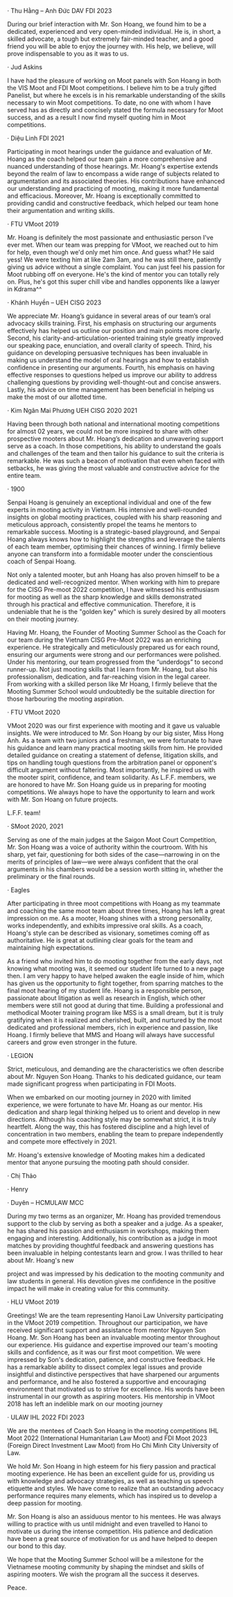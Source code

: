 · Thu Hằng – Anh Đức DAV FDI 2023

During our brief interaction with Mr. Son Hoang, we found him to be a dedicated, experienced and very open-minded individual. He is, in short, a skilled advocate, a tough but extremely fair-minded teacher, and a good friend you will be able to enjoy the journey with. His help, we believe, will prove indispensable to you as it was to us.

· Jud Askins

I have had the pleasure of working on Moot panels with Son Hoang in both the VIS Moot and FDI Moot competitions. I believe him to be a truly gifted Panelist, but where he excels is in his remarkable understanding of the skills necessary to win Moot competitions. To date, no one with whom I have served has as directly and concisely stated the formula necessary for Moot success, and as a result I now find myself quoting him in Moot competitions.

· Diệu Linh FDI 2021

Participating in moot hearings under the guidance and evaluation of Mr. Hoang as the coach helped our team gain a more comprehensive and nuanced understanding of those hearings. Mr. Hoang's expertise extends beyond the realm of law to encompass a wide range of subjects related to argumentation and its associated theories. His contributions have enhanced our understanding and practicing of mooting, making it more fundamental and efficacious. Moreover, Mr. Hoang is exceptionally committed to providing candid and constructive feedback, which helped our team hone their argumentation and writing skills.

· FTU VMoot 2019

Mr. Hoang is definitely the most passionate and enthusiastic person I've ever met. When our team was prepping for VMoot, we reached out to him for help, even though we'd only met him once. And guess what? He said yess! We were texting him at like 2am 3am, and he was still there, patiently giving us advice without a single complaint. You can just feel his passion for Moot rubbing off on everyone. He's the kind of mentor you can totally rely on. Plus, he's got this super chill vibe and handles opponents like a lawyer in Kdrama^^

· Khánh Huyền – UEH CISG 2023

We appreciate Mr. Hoang’s guidance in several areas of our team’s oral advocacy skills training. First, his emphasis on structuring our arguments effectively has helped us outline our position and main points more clearly. Second, his clarity-and-articulation-oriented training style greatly improved our speaking pace, enunciation, and overall clarity of speech. Third, his guidance on developing persuasive techniques has been invaluable in making us understand the model of oral hearings and how to establish confidence in presenting our arguments. Fourth, his emphasis on having effective responses to questions helped us improve our ability to address challenging questions by providing well-thought-out and concise answers. Lastly, his advice on time management has been beneficial in helping us make the most of our allotted time.

· Kim Ngân Mai Phương UEH CISG 2020 2021

Having been through both national and international mooting competitions for almost 02 years, we could not be more inspired to share with other prospective mooters about Mr. Hoang’s dedication and unwavering support serve as a coach. In those competitions, his ability to understand the goals and challenges of the team and then tailor his guidance to suit the criteria is remarkable. He was such a beacon of motivation that even when faced with setbacks, he was giving the most valuable and constructive advice for the entire team.

· 1900

Senpai Hoang is genuinely an exceptional individual and one of the few experts in mooting activity in Vietnam. His intensive and well-rounded insights on global mooting practices, coupled with his sharp reasoning and meticulous approach, consistently propel the teams he mentors to remarkable success. Mooting is a strategic-based playground, and Senpai Hoang always knows how to highlight the strengths and leverage the talents of each team member, optimising their chances of winning. I firmly believe anyone can transform into a formidable mooter under the conscientious coach of Senpai Hoang.

Not only a talented mooter, but anh Hoang has also proven himself to be a dedicated and well-recognized mentor. When working with him to prepare for the CISG Pre-moot 2022 competition, I have witnessed his enthusiasm for mooting as well as the sharp knowledge and skills demonstrated through his practical and effective communication. Therefore, it is undeniable that he is the "golden key" which is surely desired by all mooters on their mooting journey.

Having Mr. Hoang, the Founder of Mooting Summer School as the Coach for our team during the Vietnam CISG Pre-Moot 2022 was an enriching experience. He strategically and meticulously prepared us for each round, ensuring our arguments were strong and our performances were polished. Under his mentoring, our team progressed from the “underdogs” to second runner-up. Not just mooting skills that I learn from Mr. Hoang, but also his professionalism, dedication, and far-reaching vision in the legal career. From working with a skilled person like Mr Hoang, I firmly believe that the Mooting Summer School would undoubtedly be the suitable direction for those harbouring the mooting aspiration.

· FTU VMoot 2020

VMoot 2020 was our first experience with mooting and it gave us valuable insights. We were introduced to Mr. Son Hoang by our big sister, Miss Hong Anh. As a team with two juniors and a freshman, we were fortunate to have his guidance and learn many practical mooting skills from him. He provided detailed guidance on creating a statement of defense, litigation skills, and tips on handling tough questions from the arbitration panel or opponent's difficult argument without faltering. Most importantly, he inspired us with the mooter spirit, confidence, and team solidarity. As L.F.F. members, we are honored to have Mr. Son Hoang guide us in preparing for mooting competitions. We always hope to have the opportunity to learn and work with Mr. Son Hoang on future projects.

L.F.F. team!

· SMoot 2020, 2021

Serving as one of the main judges at the Saigon Moot Court Competition, Mr. Son Hoang was a voice of authority within the courtroom. With his sharp, yet fair, questioning for both sides of the case—narrowing in on the merits of principles of law—we were always confident that the oral arguments in his chambers would be a session worth sitting in, whether the preliminary or the final rounds.

· Eagles

After participating in three moot competitions with Hoang as my teammate and coaching the same moot team about three times, Hoang has left a great impression on me. As a mooter, Hoang shines with a strong personality, works independently, and exhibits impressive oral skills. As a coach, Hoang's style can be described as visionary, sometimes coming off as authoritative. He is great at outlining clear goals for the team and maintaining high expectations.

As a friend who invited him to do mooting together from the early days, not knowing what mooting was, it seemed our student life turned to a new page then. I am very happy to have helped awaken the eagle inside of him, which has given us the opportunity to fight together, from sparring matches to the final moot hearing of my student life. Hoang is a responsible person, passionate about litigation as well as research in English, which other members were still not good at during that time. Building a professional and methodical Mooter training program like MSS is a small dream, but it is truly gratifying when it is realized and cherished, built, and nurtured by the most dedicated and professional members, rich in experience and passion, like Hoang. I firmly believe that MMS and Hoang will always have successful careers and grow even stronger in the future.

· LEGION

Strict, meticulous, and demanding are the characteristics we often describe about Mr. Nguyen Son Hoang. Thanks to his dedicated guidance, our team made significant progress when participating in FDI Moots.

When we embarked on our mooting journey in 2020 with limited experience, we were fortunate to have Mr. Hoang as our mentor. His dedication and sharp legal thinking helped us to orient and develop in new directions. Although his coaching style may be somewhat strict, it is truly heartfelt. Along the way, this has fostered discipline and a high level of concentration in two members, enabling the team to prepare independently and compete more effectively in 2021.

Mr. Hoang's extensive knowledge of Mooting makes him a dedicated mentor that anyone pursuing the mooting path should consider.

· Chị Thảo

· Henry

· Duyên – HCMULAW MCC

During my two terms as an organizer, Mr. Hoang has provided tremendous support to the club by serving as both a speaker and a judge. As a speaker, he has shared his passion and enthusiasm in workshops, making them engaging and interesting. Additionally, his contribution as a judge in moot matches by providing thoughtful feedback and answering questions has been invaluable in helping contestants learn and grow. I was thrilled to hear about Mr. Hoang's new

project and was impressed by his dedication to the mooting community and law students in general. His devotion gives me confidence in the positive impact he will make in creating value for this community.

· HLU VMoot 2019

Greetings! We are the team representing Hanoi Law University participating in the VMoot 2019 competition. Throughout our participation, we have received significant support and assistance from mentor Nguyen Son Hoang. Mr. Son Hoang has been an invaluable mooting mentor throughout our experience. His guidance and expertise improved our team's mooting skills and confidence, as it was our first moot competition. We were impressed by Son's dedication, patience, and constructive feedback. He has a remarkable ability to dissect complex legal issues and provide insightful and distinctive perspectives that have sharpened our arguments and performance, and he also fostered a supportive and encouraging environment that motivated us to strive for excellence. His words have been instrumental in our growth as aspiring mooters. His mentorship in VMoot 2018 has left an indelible mark on our mooting journey

· ULAW IHL 2022 FDI 2023

We are the mentees of Coach Son Hoang in the mooting competitions IHL Moot 2022 (International Humanitarian Law Moot) and FDI Moot 2023 (Foreign Direct Investment Law Moot) from Ho Chi Minh City University of Law.

We hold Mr. Son Hoang in high esteem for his fiery passion and practical mooting experience. He has been an excellent guide for us, providing us with knowledge and advocacy strategies, as well as teaching us speech etiquette and styles. We have come to realize that an outstanding advocacy performance requires many elements, which has inspired us to develop a deep passion for mooting.

Mr. Son Hoang is also an assiduous mentor to his mentees. He was always willing to practice with us until midnight and even travelled to Hanoi to motivate us during the intense competition. His patience and dedication have been a great source of motivation for us and have helped to deepen our bond to this day.

We hope that the Mooting Summer School will be a milestone for the Vietnamese mooting community by shaping the mindset and skills of aspiring mooters. We wish the program all the success it deserves.

Peace.
